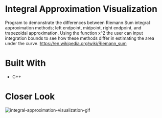 # Integral Approximation Visualization
Program to demonstrate the differences between Riemann Sum integral approximation methods; left endpoint, midpoint, right endpoint, and trapezoidal approximation. Using the function x^2 the user can input integration bounds to see how these methods differ in estimating the area under the curve.
https://en.wikipedia.org/wiki/Riemann_sum
# Built With
* C++
# Closer Look
![integral-approximation-visualization-gif](https://github.com/RobertxPearce/Integral-Approximation-Visualization/assets/102342225/2f1402e2-0955-4814-b601-69f31998f008)
